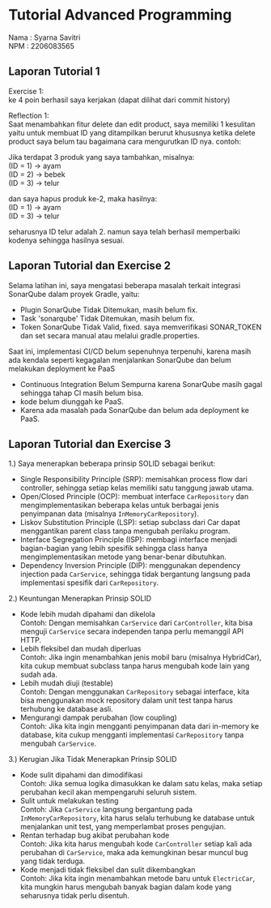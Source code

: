 # Tutorial Advanced Programming
Nama  : Syarna Savitri <br>
NPM   : 2206083565 <br>

## Laporan Tutorial 1
Exercise 1: <br>
ke 4 poin berhasil saya kerjakan (dapat dilihat dari commit history) <br>

Reflection 1: <br>
Saat menambahkan fitur delete dan edit product, saya memiliki 1 kesulitan yaitu untuk membuat ID
yang ditampilkan berurut khususnya ketika delete product saya belum tau bagaimana cara mengurutkan
ID nya. contoh: <br>

Jika terdapat 3 produk yang saya tambahkan, misalnya: <br>
(ID = 1) -> ayam <br>
(ID = 2) -> bebek <br>
(ID = 3) -> telur <br>

dan saya hapus produk ke-2, maka hasilnya: <br>
(ID = 1) -> ayam <br>
(ID = 3) -> telur <br>

seharusnya ID telur adalah 2. namun saya telah berhasil memperbaiki kodenya sehingga hasilnya sesuai. <br>

## Laporan Tutorial dan Exercise 2
Selama latihan ini, saya mengatasi beberapa masalah terkait integrasi SonarQube dalam proyek Gradle, yaitu:

- Plugin SonarQube Tidak Ditemukan, masih belum fix.
- Task 'sonarqube' Tidak Ditemukan, masih belum fix.
- Token SonarQube Tidak Valid, fixed.
saya memverifikasi SONAR_TOKEN dan set secara manual atau melalui gradle.properties.


Saat ini, implementasi CI/CD belum sepenuhnya terpenuhi, karena masih ada kendala seperti kegagalan menjalankan SonarQube dan belum melakukan deployment ke PaaS
- Continuous Integration Belum Sempurna karena SonarQube masih gagal sehingga tahap CI masih belum bisa.
- kode belum diunggah ke PaaS.
- Karena ada masalah pada SonarQube dan belum ada deployment ke PaaS.


## Laporan Tutorial dan Exercise 3
1.) Saya menerapkan beberapa prinsip SOLID sebagai berikut:

- Single Responsibility Principle (SRP):
memisahkan process flow dari controller, sehingga setiap kelas memiliki satu tanggung jawab utama.
- Open/Closed Principle (OCP):
membuat interface `CarRepository` dan mengimplementasikan beberapa kelas untuk berbagai jenis penyimpanan data (misalnya `InMemoryCarRepository`).
- Liskov Substitution Principle (LSP):
setiap subclass dari Car dapat menggantikan parent class tanpa mengubah perilaku program.
- Interface Segregation Principle (ISP):
membagi interface menjadi bagian-bagian yang lebih spesifik sehingga class hanya mengimplementasikan metode yang benar-benar dibutuhkan.
- Dependency Inversion Principle (DIP):
menggunakan dependency injection pada `CarService`, sehingga tidak bergantung langsung pada implementasi spesifik dari `CarRepository`.

2.) Keuntungan Menerapkan Prinsip SOLID

- Kode lebih mudah dipahami dan dikelola <br>
Contoh: Dengan memisahkan `CarService` dari `CarController`, kita bisa menguji `CarService` secara independen tanpa perlu memanggil API HTTP.
- Lebih fleksibel dan mudah diperluas <br>
Contoh: Jika ingin menambahkan jenis mobil baru (misalnya HybridCar), kita cukup membuat subclass tanpa harus mengubah kode lain yang sudah ada.
- Lebih mudah diuji (testable) <br>
Contoh: Dengan menggunakan `CarRepository` sebagai interface, kita bisa menggunakan mock repository dalam unit test tanpa harus terhubung ke database asli.
- Mengurangi dampak perubahan (low coupling) <br>
Contoh: Jika kita ingin mengganti penyimpanan data dari in-memory ke database, kita cukup mengganti implementasi `CarRepository` tanpa mengubah `CarService`.

3.) Kerugian Jika Tidak Menerapkan Prinsip SOLID

- Kode sulit dipahami dan dimodifikasi <br>
Contoh: Jika semua logika dimasukkan ke dalam satu kelas, maka setiap perubahan kecil akan mempengaruhi seluruh sistem.
- Sulit untuk melakukan testing <br>
Contoh: Jika `CarService` langsung bergantung pada `InMemoryCarRepository`, kita harus selalu terhubung ke database untuk menjalankan unit test, yang memperlambat proses pengujian.
- Rentan terhadap bug akibat perubahan kode <br>
Contoh: Jika kita harus mengubah kode `CarController` setiap kali ada perubahan di `CarService`, maka ada kemungkinan besar muncul bug yang tidak terduga.
- Kode menjadi tidak fleksibel dan sulit dikembangkan <br>
Contoh: Jika kita ingin menambahkan metode baru untuk `ElectricCar`, kita mungkin harus mengubah banyak bagian dalam kode yang seharusnya tidak perlu disentuh.